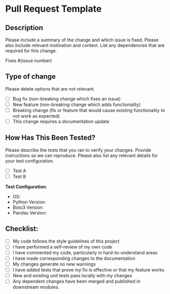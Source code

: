 # Pull Request Template

## Description

Please include a summary of the change and which issue is fixed. Please also include relevant motivation and context. List any dependencies that are required for this change.

Fixes #(issue number)

## Type of change

Please delete options that are not relevant.

-   [ ] Bug fix (non-breaking change which fixes an issue)
-   [ ] New feature (non-breaking change which adds functionality)
-   [ ] Breaking change (fix or feature that would cause existing functionality to not work as expected)
-   [ ] This change requires a documentation update

## How Has This Been Tested?

Please describe the tests that you ran to verify your changes. Provide instructions so we can reproduce. Please also list any relevant details for your test configuration.

-   [ ] Test A
-   [ ] Test B

**Test Configuration**:

-   OS:
-   Python Version:
-   Boto3 Version:
-   Pandas Version:

## Checklist:

-   [ ] My code follows the style guidelines of this project
-   [ ] I have performed a self-review of my own code
-   [ ] I have commented my code, particularly in hard-to-understand areas
-   [ ] I have made corresponding changes to the documentation
-   [ ] My changes generate no new warnings
-   [ ] I have added tests that prove my fix is effective or that my feature works
-   [ ] New and existing unit tests pass locally with my changes
-   [ ] Any dependent changes have been merged and published in downstream modules.